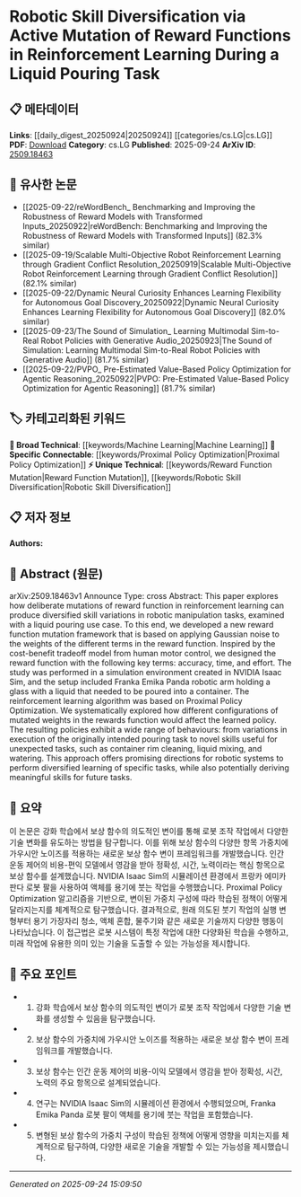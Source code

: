 <!-- KEYWORD_LINKING_METADATA:
{
  "processed_timestamp": "2025-09-24T15:09:50.244734",
  "vocabulary_version": "1.0",
  "selected_keywords": [
    "Machine Learning",
    "Proximal Policy Optimization",
    "Reward Function Mutation",
    "Robotic Skill Diversification"
  ],
  "rejected_keywords": [],
  "similarity_scores": {
    "Machine Learning": 0.85,
    "Proximal Policy Optimization": 0.8,
    "Reward Function Mutation": 0.75,
    "Robotic Skill Diversification": 0.78
  },
  "extraction_method": "AI_prompt_based",
  "budget_applied": true,
  "candidates_json": {
    "candidates": [
      {
        "surface": "Reinforcement Learning",
        "canonical": "Machine Learning",
        "aliases": [
          "RL"
        ],
        "category": "broad_technical",
        "rationale": "Reinforcement Learning is a key method used in the study, linking it to the broader field of Machine Learning.",
        "novelty_score": 0.45,
        "connectivity_score": 0.9,
        "specificity_score": 0.65,
        "link_intent_score": 0.85
      },
      {
        "surface": "Proximal Policy Optimization",
        "canonical": "Proximal Policy Optimization",
        "aliases": [
          "PPO"
        ],
        "category": "specific_connectable",
        "rationale": "PPO is a specific algorithm used in the study, which can connect to other works using similar reinforcement learning techniques.",
        "novelty_score": 0.7,
        "connectivity_score": 0.75,
        "specificity_score": 0.85,
        "link_intent_score": 0.8
      },
      {
        "surface": "Reward Function Mutation",
        "canonical": "Reward Function Mutation",
        "aliases": [],
        "category": "unique_technical",
        "rationale": "This concept is central to the study's methodology and represents a novel approach within reinforcement learning.",
        "novelty_score": 0.8,
        "connectivity_score": 0.6,
        "specificity_score": 0.9,
        "link_intent_score": 0.75
      },
      {
        "surface": "Robotic Skill Diversification",
        "canonical": "Robotic Skill Diversification",
        "aliases": [],
        "category": "unique_technical",
        "rationale": "The study's main contribution is the diversification of robotic skills, which is a unique aspect of the research.",
        "novelty_score": 0.75,
        "connectivity_score": 0.65,
        "specificity_score": 0.8,
        "link_intent_score": 0.78
      }
    ],
    "ban_list_suggestions": [
      "simulation environment",
      "Franka Emika Panda",
      "Gaussian noise"
    ]
  },
  "decisions": [
    {
      "candidate_surface": "Reinforcement Learning",
      "resolved_canonical": "Machine Learning",
      "decision": "linked",
      "scores": {
        "novelty": 0.45,
        "connectivity": 0.9,
        "specificity": 0.65,
        "link_intent": 0.85
      }
    },
    {
      "candidate_surface": "Proximal Policy Optimization",
      "resolved_canonical": "Proximal Policy Optimization",
      "decision": "linked",
      "scores": {
        "novelty": 0.7,
        "connectivity": 0.75,
        "specificity": 0.85,
        "link_intent": 0.8
      }
    },
    {
      "candidate_surface": "Reward Function Mutation",
      "resolved_canonical": "Reward Function Mutation",
      "decision": "linked",
      "scores": {
        "novelty": 0.8,
        "connectivity": 0.6,
        "specificity": 0.9,
        "link_intent": 0.75
      }
    },
    {
      "candidate_surface": "Robotic Skill Diversification",
      "resolved_canonical": "Robotic Skill Diversification",
      "decision": "linked",
      "scores": {
        "novelty": 0.75,
        "connectivity": 0.65,
        "specificity": 0.8,
        "link_intent": 0.78
      }
    }
  ]
}
-->

# Robotic Skill Diversification via Active Mutation of Reward Functions in Reinforcement Learning During a Liquid Pouring Task

## 📋 메타데이터

**Links**: [[daily_digest_20250924|20250924]] [[categories/cs.LG|cs.LG]]
**PDF**: [Download](https://arxiv.org/pdf/2509.18463.pdf)
**Category**: cs.LG
**Published**: 2025-09-24
**ArXiv ID**: [2509.18463](https://arxiv.org/abs/2509.18463)

## 🔗 유사한 논문
- [[2025-09-22/reWordBench_ Benchmarking and Improving the Robustness of Reward Models with Transformed Inputs_20250922|reWordBench: Benchmarking and Improving the Robustness of Reward Models with Transformed Inputs]] (82.3% similar)
- [[2025-09-19/Scalable Multi-Objective Robot Reinforcement Learning through Gradient Conflict Resolution_20250919|Scalable Multi-Objective Robot Reinforcement Learning through Gradient Conflict Resolution]] (82.1% similar)
- [[2025-09-22/Dynamic Neural Curiosity Enhances Learning Flexibility for Autonomous Goal Discovery_20250922|Dynamic Neural Curiosity Enhances Learning Flexibility for Autonomous Goal Discovery]] (82.0% similar)
- [[2025-09-23/The Sound of Simulation_ Learning Multimodal Sim-to-Real Robot Policies with Generative Audio_20250923|The Sound of Simulation: Learning Multimodal Sim-to-Real Robot Policies with Generative Audio]] (81.7% similar)
- [[2025-09-22/PVPO_ Pre-Estimated Value-Based Policy Optimization for Agentic Reasoning_20250922|PVPO: Pre-Estimated Value-Based Policy Optimization for Agentic Reasoning]] (81.7% similar)

## 🏷️ 카테고리화된 키워드
**🧠 Broad Technical**: [[keywords/Machine Learning|Machine Learning]]
**🔗 Specific Connectable**: [[keywords/Proximal Policy Optimization|Proximal Policy Optimization]]
**⚡ Unique Technical**: [[keywords/Reward Function Mutation|Reward Function Mutation]], [[keywords/Robotic Skill Diversification|Robotic Skill Diversification]]

## 📋 저자 정보

**Authors:** 

## 📄 Abstract (원문)

arXiv:2509.18463v1 Announce Type: cross 
Abstract: This paper explores how deliberate mutations of reward function in reinforcement learning can produce diversified skill variations in robotic manipulation tasks, examined with a liquid pouring use case. To this end, we developed a new reward function mutation framework that is based on applying Gaussian noise to the weights of the different terms in the reward function. Inspired by the cost-benefit tradeoff model from human motor control, we designed the reward function with the following key terms: accuracy, time, and effort. The study was performed in a simulation environment created in NVIDIA Isaac Sim, and the setup included Franka Emika Panda robotic arm holding a glass with a liquid that needed to be poured into a container. The reinforcement learning algorithm was based on Proximal Policy Optimization. We systematically explored how different configurations of mutated weights in the rewards function would affect the learned policy. The resulting policies exhibit a wide range of behaviours: from variations in execution of the originally intended pouring task to novel skills useful for unexpected tasks, such as container rim cleaning, liquid mixing, and watering. This approach offers promising directions for robotic systems to perform diversified learning of specific tasks, while also potentially deriving meaningful skills for future tasks.

## 📝 요약

이 논문은 강화 학습에서 보상 함수의 의도적인 변이를 통해 로봇 조작 작업에서 다양한 기술 변화를 유도하는 방법을 탐구합니다. 이를 위해 보상 함수의 다양한 항목 가중치에 가우시안 노이즈를 적용하는 새로운 보상 함수 변이 프레임워크를 개발했습니다. 인간 운동 제어의 비용-편익 모델에서 영감을 받아 정확성, 시간, 노력이라는 핵심 항목으로 보상 함수를 설계했습니다. NVIDIA Isaac Sim의 시뮬레이션 환경에서 프랑카 에미카 판다 로봇 팔을 사용하여 액체를 용기에 붓는 작업을 수행했습니다. Proximal Policy Optimization 알고리즘을 기반으로, 변이된 가중치 구성에 따라 학습된 정책이 어떻게 달라지는지를 체계적으로 탐구했습니다. 결과적으로, 원래 의도된 붓기 작업의 실행 변형부터 용기 가장자리 청소, 액체 혼합, 물주기와 같은 새로운 기술까지 다양한 행동이 나타났습니다. 이 접근법은 로봇 시스템이 특정 작업에 대한 다양화된 학습을 수행하고, 미래 작업에 유용한 의미 있는 기술을 도출할 수 있는 가능성을 제시합니다.

## 🎯 주요 포인트

- 1. 강화 학습에서 보상 함수의 의도적인 변이가 로봇 조작 작업에서 다양한 기술 변화를 생성할 수 있음을 탐구했습니다.
- 2. 보상 함수의 가중치에 가우시안 노이즈를 적용하는 새로운 보상 함수 변이 프레임워크를 개발했습니다.
- 3. 보상 함수는 인간 운동 제어의 비용-이익 모델에서 영감을 받아 정확성, 시간, 노력의 주요 항목으로 설계되었습니다.
- 4. 연구는 NVIDIA Isaac Sim의 시뮬레이션 환경에서 수행되었으며, Franka Emika Panda 로봇 팔이 액체를 용기에 붓는 작업을 포함했습니다.
- 5. 변형된 보상 함수의 가중치 구성이 학습된 정책에 어떻게 영향을 미치는지를 체계적으로 탐구하여, 다양한 새로운 기술을 개발할 수 있는 가능성을 제시했습니다.


---

*Generated on 2025-09-24 15:09:50*